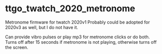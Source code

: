 # ttgo_twatch_2020_metronome

Metronome firmware for twatch 2020v1 
Probably could be adopted for 2020v3 as well, but I do not have it.

Can provide vibro pulses or play mp3 for metronome clicks or do both.
Turns off after 15 seconds if metronome is not playing, otherwise turns off the screen.